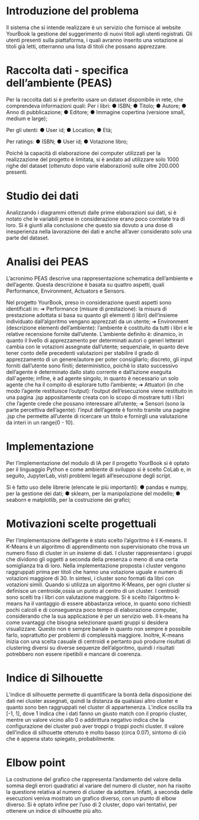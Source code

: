 # Introduzione del problema
Il sistema che si intende realizzare è un servizio che fornisce al website YourBook la gestione del suggerimento di nuovi titoli agli utenti registrati. Gli utenti presenti sulla piattaforma, i quali avranno inserito una votazione ai titoli già letti, otterranno una lista di titoli che possano apprezzare.

# Raccolta dati - specifica dell’ambiente (PEAS)
Per la raccolta dati si è preferito usare un dataset disponibile in rete, che comprendeva informazioni quali:
Per i libri:
● ISBN;
● Titolo;
● Autore;
● Anno di pubblicazione;
● Editore;
● Immagine copertina (versione small, medium e large);

Per gli utenti:
● User id;
● Location;
● Età;

Per ratings:
● ISBN;
● User id;
● Votazione libro;

Poichè la capacità di elaborazione dei computer utilizzati per la realizzazione del progetto è limitata, si è andato ad utilizzare solo 1000 righe del dataset (ottenuto dopo varie elaborazioni) sulle oltre 200.000 presenti.

# Studio dei dati
Analizzando i diagrammi ottenuti dalle prime elaborazioni sui dati, si è notato che le variabili prese in considerazione erano poco correlate tra di loro. Si è giunti alla conclusione che questo sia dovuto a una dose di inesperienza nella lavorazione dei dati e anche all’aver considerato solo una parte del dataset.

# Analisi dei PEAS
L’acronimo PEAS descrive una rappresentazione schematica dell’ambiente e dell’agente. Questa descrizione è basata su quattro aspetti, quali Performance, Environment, Actuators e Sensors.

Nel progetto YourBook, preso in considerazione questi aspetti sono identificati in:
➔ Performance (misure di prestazione): la misura di prestazione adottata si
basa su quanto gli elementi (i libri) dell’insieme individuato dall’algoritmo
vengano apprezzati da un utente;
➔ Environment (descrizione elementi dell’ambiente): l’ambiente è costituito da tutti i libri e le relative recensione fornite dall’utente. L’ambiente definito è:
dinamico, in quanto il livello di apprezzamento per determinati autori o generi letterari cambia con le votazioni assegnate dall’utente; sequenziale,
in quanto deve tener conto delle precedenti valutazioni per stabilire il grado di apprezzamento di un genere/autore per poter consigliarlo; discreto, gli input forniti dall’utente sono finiti; deterministico, poichè lo stato successivo dell’agente è determinato dallo stato corrente e dall’azione eseguita dall'agente; infine, è ad agente singolo, in quanto è necessario un solo agente che ha il compito di esplorare tutto l’ambiente;
➔ Attuatori (in che modo l’agente restituisce l’output): l’output dell’esecuzione viene restituito in una pagina .jsp appositamente creata con lo scopo di mostrare tutti i libri che l’agente crede che possano interessare all’utente;
➔ Sensori (sono la parte percettiva dell’agente): l’input dell’agente è fornito tramite una pagine .jsp che permette all’utente di ricercare un titolo e fornirgli una valutazione da interi in un range(0 - 10).

# Implementazione
Per l’implementazione del modulo di IA per il progetto YourBook si è optato per il linguaggio Python e come ambiente di sviluppo si è scelto CoLab e, in seguito, JupyterLab, visti problemi legati all’esecuzione degli script.

Si è fatto uso delle librerie (elencate le più importanti):
● pandas e numpy, per la gestione dei dati;
● sklearn, per la manipolazione del modello;
● seaborn e matplotlib, per la costruzione dei grafici;

# Motivazioni scelte progettuali
Per l’implementazione dell’agente è stato scelto l’algoritmo è il K-means. Il K-Means è un algoritmo di apprendimento non supervisionato che trova un numero fisso di cluster in un insieme di dati.
I cluster rappresentano i gruppi che dividono gli oggetti a seconda della presenza o meno di una certa somiglianza tra di loro.
Nella implementazione proposta i cluster vengono raggruppati prima per titoli che hanno una votazione uguale e numero di votazioni maggiore di 30. In sintesi, i cluster sono formati da libri con votazioni simili.
Quando si utilizza un algoritmo K-Means, per ogni cluster si definisce un centroide,ossia un punto al centro di un cluster. I centroidi sono scelti tra i libri con valutazione maggiore.
Si è scelto l’algoritmo k-means ha il vantaggio di essere abbastanza veloce, in quanto sono richiesti pochi calcoli e di conseguenza poco tempo di elaborazione computer, considerando che la sua applicazione è per un servizio web.
Il k-means ha come svantaggi che bisogna selezionare quanti gruppi si desidera visualizzare. Questo non è sempre banale in quanto non sempre è possibile farlo, soprattutto per problemi di complessità maggiore. Inoltre, K-means inizia con una scelta casuale di centroidi e pertanto può produrre risultati di clustering diversi su diverse sequenze dell’algoritmo, quindi i risultati potrebbero non essere ripetibili e mancare di coerenza.

# Indice di Silhouette
L’indice di silhouette permette di quantificare la bontà della disposizione dei dati nei cluster assegnati, quindi la distanza da qualsiasi altro cluster e quanto sono ben raggruppati nel cluster di appartenenza. L’indice oscilla tra [-1, 1], dove 1 indica che i dati fanno un giusto match con il proprio cluster, mentre un valore vicino allo 0 o addirittura negativo indica che la configurazione dei cluster può aver troppi o troppi pochi cluster.
Il valore dell’indice di silhouette ottenuto è molto basso (circa 0.07), sintomo di ciò che è appena stato spiegato, probabilmente.

# Elbow point
La costruzione del grafico che rappresenta l’andamento del valore della somma degli errori quadratici al variare del numero di cluster, non ha risolto la questione relativa al numero di cluster da adottare. Infatti, a seconda delle esecuzioni veniva mostrato un grafico diverso, con un punto di elbow diverso. Si è optato infine per l’uso di 2 cluster, dopo vari tentativi, per ottenere un indice di silhouette più alto.
